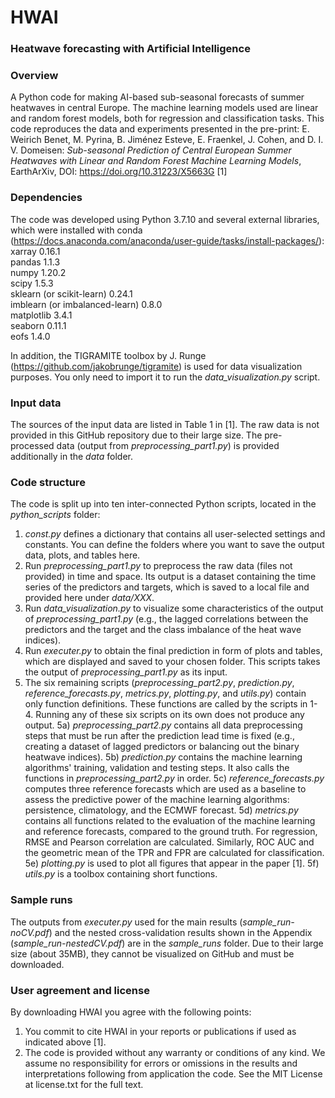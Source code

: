 # HWAI
### Heatwave forecasting with Artificial Intelligence

### Overview
A Python code for making AI-based sub-seasonal forecasts of summer heatwaves in central Europe. The machine learning models used are linear and random forest models, both for regression and classification tasks. This code reproduces the data and experiments presented in the pre-print: E. Weirich Benet, M. Pyrina, B. Jiménez Esteve, E. Fraenkel, J. Cohen, and D. I. V. Domeisen: *Sub-seasonal Prediction of Central European Summer Heatwaves with Linear and Random Forest Machine Learning Models*, EarthArXiv, DOI: https://doi.org/10.31223/X5663G [1]

### Dependencies 
The code was developed using Python 3.7.10 and several external libraries, which were installed with conda (https://docs.anaconda.com/anaconda/user-guide/tasks/install-packages/): <br/> 
xarray 0.16.1 <br/> 
pandas 1.1.3 <br/>
numpy 1.20.2 <br/>
scipy 1.5.3 <br/>
sklearn (or scikit-learn) 0.24.1 <br/>
imblearn (or imbalanced-learn) 0.8.0 <br/>
matplotlib 3.4.1 <br/>
seaborn 0.11.1 <br/>
eofs 1.4.0 <br/>

In addition, the TIGRAMITE toolbox by J. Runge (https://github.com/jakobrunge/tigramite) is used for data visualization purposes. You only need to import it to run the *data_visualization.py* script.  

### Input data 
The sources of the input data are listed in Table 1 in [1]. The raw data is not provided in this GitHub repository due to their large size. The pre-processed data (output from *preprocessing_part1.py*) is provided additionally in the *data* folder.

### Code structure
The code is split up into ten inter-connected Python scripts, located in the *python_scripts* folder: <br/>
1. *const.py* defines a dictionary that contains all user-selected settings and constants. You can define the folders where you want to save the output data, plots, and tables here.
2. Run *preprocessing_part1.py* to preprocess the raw data (files not provided) in time and space. Its output is a dataset containing the time series of the predictors and targets, which is saved to a local file and provided here under *data/XXX*. 
3. Run *data_visualization.py* to visualize some characteristics of the output of *preprocessing_part1.py* (e.g., the lagged correlations between the predictors and the target and the class imbalance of the heat wave indices).
4. Run *executer.py* to obtain the final prediction in form of plots and tables, which are displayed and saved to your chosen folder. This scripts takes the output of *preprocessing_part1.py* as its input.
5. The six remaining scripts (*preprocessing_part2.py*, *prediction.py*, *reference_forecasts.py*, *metrics.py*, *plotting.py*, and *utils.py*) contain only function definitions. These functions are called by the scripts in 1-4. Running any of these six scripts on its own does not produce any output.
  5a) *preprocessing_part2.py* contains all data preprocessing steps that must be run after the prediction lead time is fixed (e.g., creating a dataset of lagged predictors or balancing out the binary heatwave indices).
  5b) *prediction.py* contains the machine learning algorithms' training, validation and testing steps. It also calls the functions in *preprocessing_part2.py* in order. 
  5c) *reference_forecasts.py* computes three reference forecasts which are used as a baseline to assess the predictive power of the machine learning algorithms: persistence, climatology, and the ECMWF forecast. 
  5d) *metrics.py* contains all functions related to the evaluation of the machine learning and reference forecasts, compared to the ground truth. For regression, RMSE and Pearson correlation are calculated. Similarly, ROC AUC and the geometric mean of the TPR and FPR are calculated for classification.
  5e) *plotting.py* is used to plot all figures that appear in the paper [1].
  5f) *utils.py* is a toolbox containing short functions. 
  
 ### Sample runs
 The outputs from *executer.py* used for the main results (*sample_run-noCV.pdf*) and the nested cross-validation results shown in the Appendix (*sample_run-nestedCV.pdf*) are in the *sample_runs* folder. Due to their large size (about 35MB), they cannot be visualized on GitHub and must be downloaded. 

### User agreement and license 
By downloading HWAI you agree with the following points: <br/>
1. You commit to cite HWAI in your reports or publications if used as indicated above [1]. <br/>
2. The code is provided without any warranty or conditions of any kind. We assume no responsibility for errors or omissions in the results and interpretations following from application the code. See the MIT License at license.txt for the full text. <br/>

